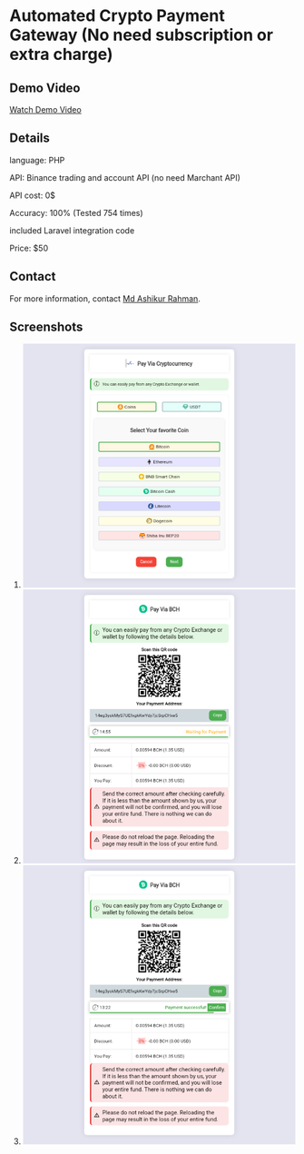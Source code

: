 # Automated Crypto Payment Gateway (No need subscription or extra charge)

## Demo Video

[Watch Demo Video]([lv_0_20231024194402.mp4](https://raw.githubusercontent.com/Tips5300/cryptopay/main/lv_0_20231024194402.mp4))

## Details 

language: PHP

API: Binance trading and account API (no need Marchant API)

API cost: 0$

Accuracy: 100% (Tested 754 times)

included Laravel integration code

Price: $50

## Contact

For more information, contact [Md Ashikur Rahman](https://www.facebook.com/mdashikurrahman5300).

## Screenshots

1. ![Screenshot 1](https://raw.githubusercontent.com/Tips5300/cryptopay/main/chrome_screenshot_Oct%2024%2C%202023%207_59_39%20PM%20GMT%2B06_00.png)
2. ![Screenshot 2](https://raw.githubusercontent.com/Tips5300/cryptopay/main/chrome_screenshot_Oct%2024%2C%202023%208_00_16%20PM%20GMT%2B06_00.png)
3. ![Screenshot 3](https://raw.githubusercontent.com/Tips5300/cryptopay/main/chrome_screenshot_Oct%2024%2C%202023%208_02_00%20PM%20GMT%2B06_00.png)














